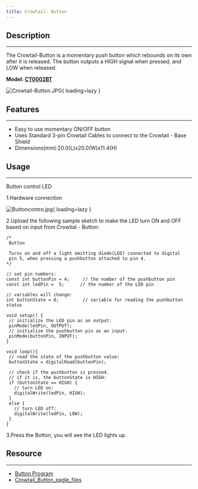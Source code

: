 ```yaml
---
title: Crowtail- Button
---
```


## Description
-----------

The Crowtail-Button is a momentary push button which rebounds on its own after it is released. The button outputs a HIGH signal when pressed, and LOW when released.

**Model: [CT0002BT](http://www.elecrow.com/crowtailbutton-p-1222.html)**

![Crowtail-Button.JPG](https://wiki.elecrow.com/images/thumb/0/0b/Crowtail-Button.JPG/600px-Crowtail-Button.JPG){ loading=lazy }

## Features
--------

- Easy to use momentary ON/OFF button
- Uses Standard 3-pin Crowtail Cables to connect to the Crowtail - Base Shield
- Dimensions(mm):20.0(L)x20.0(W)x11.4(H)

## Usage
-----

Button control LED

1.Hardware connection

![Buttoncontro.jpg](https://wiki.elecrow.com/images/thumb/c/c9/Buttoncontro.jpg/500px-Buttoncontro.jpg){ loading=lazy }

2.Upload the following sample sketch to make the LED turn ON and OFF based on input from Crowtial - Button:

```
/*
 Button
 
 Turns on and off a light emitting diode(LED) connected to digital  
 pin 5, when pressing a pushbutton attached to pin 4. 
*/

// set pin numbers:
const int buttonPin = 4;     // the number of the pushbutton pin
const int ledPin =  5;      // the number of the LED pin

// variables will change:
int buttonState = 0;         // variable for reading the pushbutton status

void setup() {
 // initialize the LED pin as an output:
 pinMode(ledPin, OUTPUT);      
 // initialize the pushbutton pin as an input:
 pinMode(buttonPin, INPUT);     
}

void loop(){
 // read the state of the pushbutton value:
 buttonState = digitalRead(buttonPin);

 // check if the pushbutton is pressed.
 // if it is, the buttonState is HIGH:
 if (buttonState == HIGH) {     
   // turn LED on:    
   digitalWrite(ledPin, HIGH);  
 } 
 else {
   // turn LED off:
   digitalWrite(ledPin, LOW); 
 }
}
```

3.Press the Botton, you will see the LED lights up.

## Resource
--------

- [Button Program](./files/Button-zip.md)
- [Crowtail\_Button\_eagle\_files](./files/Crowtail-Button-files-zip.md)